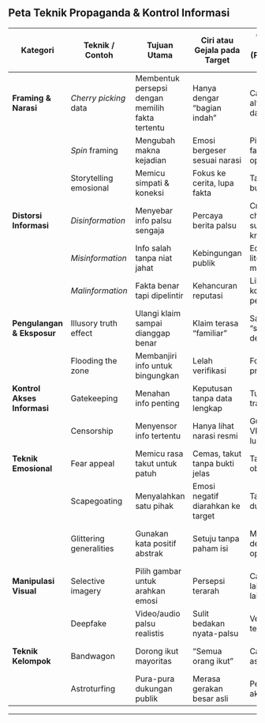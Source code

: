 ## **Peta Teknik Propaganda & Kontrol Informasi**

| **Kategori**                | **Teknik / Contoh**     | **Tujuan Utama**                                 | **Ciri atau Gejala pada Target**  | **Counter-Strategy (Pertahanan Diri)** | **Level Bahaya** | **Pelaku Tipikal**       | **Red Flags**                                 |
| --------------------------- | ----------------------- | ------------------------------------------------ | --------------------------------- | -------------------------------------- | ---------------- | ------------------------ | --------------------------------------------- |
| **Framing & Narasi**        | *Cherry picking* data   | Membentuk persepsi dengan memilih fakta tertentu | Hanya dengar “bagian indah”       | Cari sumber alternatif & data lengkap  | Sedang           | Media partisan, marketer | Tidak ada info kontra                         |
|                             | *Spin* framing          | Mengubah makna kejadian                          | Emosi bergeser sesuai narasi      | Pisahkan fakta vs opini                | Sedang           | Politikus, PR            | Kata positif untuk masalah serius             |
|                             | Storytelling emosional  | Memicu simpati & koneksi                         | Fokus ke cerita, lupa fakta       | Tanyakan bukti & data                  | Rendah–Sedang    | Aktivis, kampanye        | Cerita tanpa data pendukung                   |
| **Distorsi Informasi**      | *Disinformation*        | Menyebar info palsu sengaja                      | Percaya berita palsu              | Cross-check ke sumber kredibel         | Tinggi           | Operasi intelijen        | Sumber anonim, klaim besar tanpa bukti        |
|                             | *Misinformation*        | Info salah tanpa niat jahat                      | Kebingungan publik                | Edukasi literasi media                 | Sedang           | Warganet awam            | Berita viral tanpa sumber jelas               |
|                             | *Malinformation*        | Fakta benar tapi dipelintir                      | Kehancuran reputasi               | Lihat konteks penuh                    | Tinggi           | Lawan politik            | Klip video dipotong                           |
| **Pengulangan & Eksposur**  | Illusory truth effect   | Ulangi klaim sampai dianggap benar               | Klaim terasa “familiar”           | Sadari efek “sering dengar”            | Sedang           | Media iklan              | Ulangan tanpa variasi data                    |
|                             | Flooding the zone       | Membanjiri info untuk bingungkan                 | Lelah verifikasi                  | Fokus topik prioritas                  | Tinggi           | Aktor politik            | Banyak narasi kontradiktif sekaligus          |
| **Kontrol Akses Informasi** | Gatekeeping             | Menahan info penting                             | Keputusan tanpa data lengkap      | Tuntut transparansi                    | Tinggi           | Pemimpin otoriter        | Dokumen/data tidak dibuka publik              |
|                             | Censorship              | Menyensor info tertentu                          | Hanya lihat narasi resmi          | Gunakan VPN/sumber luar                | Tinggi           | Negara otoriter          | Info diblokir atau dihapus cepat              |
| **Teknik Emosional**        | Fear appeal             | Memicu rasa takut untuk patuh                    | Cemas, takut tanpa bukti jelas    | Tanya risiko objektif                  | Sedang–Tinggi    | Kampanye politik         | Ancaman besar tanpa rencana solusi            |
|                             | Scapegoating            | Menyalahkan satu pihak                           | Emosi negatif diarahkan ke target | Tanya data dukung                      | Tinggi           | Populis ekstrem          | Satu kelompok selalu disalahkan               |
|                             | Glittering generalities | Gunakan kata positif abstrak                     | Setuju tanpa paham isi            | Minta definisi operasional             | Rendah–Sedang    | Pidato politik           | Banyak kata “keadilan, kebebasan” tanpa isi   |
| **Manipulasi Visual**       | Selective imagery       | Pilih gambar untuk arahkan emosi                 | Persepsi terarah                  | Cari gambar lain/sumber lain           | Sedang           | Media visual             | Gambar dramatis tapi tidak mewakili mayoritas |
|                             | Deepfake                | Video/audio palsu realistis                      | Sulit bedakan nyata-palsu         | Verifikasi teknis                      | Tinggi           | Aktor teknologi          | Video tanpa sumber resmi                      |
| **Teknik Kelompok**         | Bandwagon               | Dorong ikut mayoritas                            | “Semua orang ikut”                | Cari statistik asli                    | Rendah–Sedang    | Pemasar, influencer      | Tekanan FOMO kelompok                         |
|                             | Astroturfing            | Pura-pura dukungan publik                        | Merasa gerakan besar asli         | Periksa akun/sumber                    | Sedang–Tinggi    | PR tersembunyi           | Komentar identik, akun baru massal            |

---

